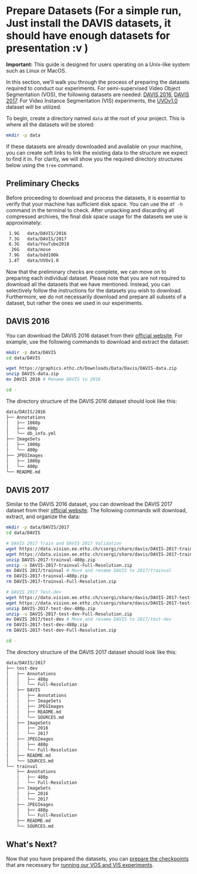 # Prepare Datasets (For a simple run, Just install the DAVIS datasets, it should have enough datasets for presentation :v )

**Important:** This guide is designed for users operating on a Unix-like system such as Linux or MacOS. 

In this section, we'll walk you through the process of preparing the datasets required to conduct our experiments. For semi-supervised Video Object Segmentation (VOS), the following datasets are needed: [DAVIS 2016](#davis-2016), [DAVIS 2017](#davis-2017). For Video Instance Segmentation (VIS) experiments, the [UVOv1.0](#uvo-v10) dataset will be utilized.

To begin, create a directory named `data` at the root of your project. This is where all the datasets will be stored:

```bash
mkdir -p data
```

If these datasets are already downloaded and available on your machine, you can create soft links to link the existing data to the structure we expect to find it in. For clarity, we will show you the required directory structures below using the `tree` command.


## Preliminary Checks

Before proceeding to download and process the datasets, it is essential to verify that your machine has sufficient disk space. You can use the `df -h` command in the terminal to check. After unpacking and discarding all compressed archives, the final disk space usage for the datasets we use is approximately:

```txt
 1.9G   data/DAVIS/2016
 7.3G   data/DAVIS/2017
 6.3G   data/YouTube2018
  26G   data/mose
 7.9G   data/bdd100k
 1.4T   data/UVOv1.0
```

Now that the preliminary checks are complete, we can move on to preparing each individual dataset. Please note that you are not required to download all the datasets that we have mentioned. Instead, you can selectively follow the instructions for the datasets you wish to download. Furthermore, we do not necessarily download and prepare all subsets of a dataset, but rather the ones we used in our experiments.

## DAVIS 2016

You can download the DAVIS 2016 dataset from their [official website](https://davischallenge.org/davis2016/code.html). For example, use the following commands to download and extract the dataset:

```bash
mkdir -p data/DAVIS
cd data/DAVIS

wget https://graphics.ethz.ch/Downloads/Data/Davis/DAVIS-data.zip
unzip DAVIS-data.zip
mv DAVIS 2016 # Rename DAVIS to 2016

cd -
```

The directory structure of the DAVIS 2016 dataset should look like this:

```txt
data/DAVIS/2016
├── Annotations
│   ├── 1080p
│   ├── 480p
│   └── db_info.yml
├── ImageSets
│   ├── 1080p
│   └── 480p
├── JPEGImages
│   ├── 1080p
│   └── 480p
└── README.md
```

## DAVIS 2017

Similar to the DAVIS 2016 dataset, you can download the DAVIS 2017 dataset from their [official website](https://davischallenge.org/davis2017/code.html). The following commands will download, extract, and organize the data:

```bash
mkdir -p data/DAVIS/2017
cd data/DAVIS

# DAVIS 2017 Train and DAVIS 2017 Validation
wget https://data.vision.ee.ethz.ch/csergi/share/davis/DAVIS-2017-trainval-480p.zip
wget https://data.vision.ee.ethz.ch/csergi/share/davis/DAVIS-2017-trainval-Full-Resolution.zip
unzip DAVIS-2017-trainval-480p.zip
unzip -o DAVIS-2017-trainval-Full-Resolution.zip
mv DAVIS 2017/trainval # Move and rename DAVIS to 2017/trainval
rm DAVIS-2017-trainval-480p.zip
rm DAVIS-2017-trainval-Full-Resolution.zip

# DAVIS 2017 Test-dev
wget https://data.vision.ee.ethz.ch/csergi/share/davis/DAVIS-2017-test-dev-480p.zip
wget https://data.vision.ee.ethz.ch/csergi/share/davis/DAVIS-2017-test-dev-Full-Resolution.zip
unzip DAVIS-2017-test-dev-480p.zip
unzip -o DAVIS-2017-test-dev-Full-Resolution.zip
mv DAVIS 2017/test-dev # Move and rename DAVIS to 2017/test-dev
rm DAVIS-2017-test-dev-480p.zip
rm DAVIS-2017-test-dev-Full-Resolution.zip

cd -
```

The directory structure of the DAVIS 2017 dataset should look like this:

```txt
data/DAVIS/2017
├── test-dev
│   ├── Annotations
│   │   ├── 480p
│   │   └── Full-Resolution
│   ├── DAVIS
│   │   ├── Annotations
│   │   ├── ImageSets
│   │   ├── JPEGImages
│   │   ├── README.md
│   │   └── SOURCES.md
│   ├── ImageSets
│   │   ├── 2016
│   │   └── 2017
│   ├── JPEGImages
│   │   ├── 480p
│   │   └── Full-Resolution
│   ├── README.md
│   └── SOURCES.md
└── trainval
    ├── Annotations
    │   ├── 480p
    │   └── Full-Resolution
    ├── ImageSets
    │   ├── 2016
    │   └── 2017
    ├── JPEGImages
    │   ├── 480p
    │   └── Full-Resolution
    ├── README.md
    └── SOURCES.md
```


## What's Next?

Now that you have prepared the datasets, you can [prepare the checkpoints](03-prepare-checkpoints.md) that are necessary for [running our VOS and VIS experiments](04-running-experiments.md).
